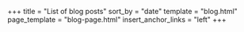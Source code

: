 +++
title = "List of blog posts"
sort_by = "date"
template = "blog.html"
page_template = "blog-page.html"
insert_anchor_links = "left"
+++